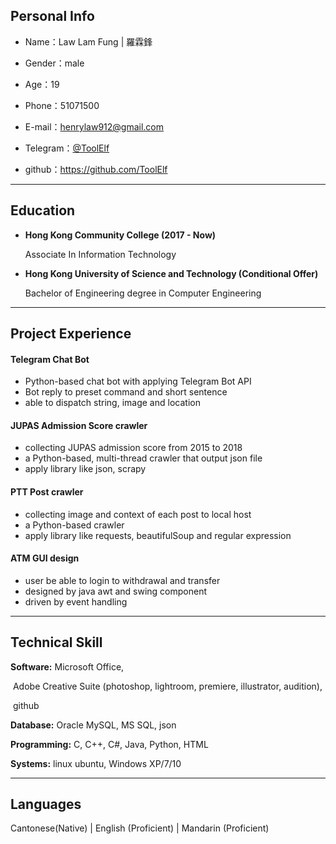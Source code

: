 ## Personal Info

- Name：Law Lam Fung | 羅霖鋒

- Gender：male
- Age：19

- Phone：51071500

- E-mail：henrylaw912@gmail.com
- Telegram：[@ToolElf](https://telegram.me/ToolElf)

- github：https://github.com/ToolElf

---

## Education

- **Hong Kong Community College (2017 - Now)**

  Associate In Information Technology

- **Hong Kong University of Science and Technology (Conditional Offer)**

  Bachelor of Engineering degree in Computer Engineering

---

## Project Experience

#### Telegram Chat Bot

- Python-based chat bot with applying Telegram Bot API
- Bot reply to preset command and short sentence
-  able to dispatch string, image and location

#### JUPAS Admission Score crawler

- collecting JUPAS admission score from 2015 to 2018
-  a Python-based, multi-thread crawler that output json file
- apply library like json, scrapy

#### PTT Post crawler

- collecting image and context of each post to local host
- a Python-based crawler
- apply library like requests, beautifulSoup and regular expression

#### ATM GUI design

- user be able to login to withdrawal and transfer
- designed by java awt and swing component
- driven by event handling

---

## Technical Skill

**Software:**	Microsoft Office, 

​			Adobe Creative Suite (photoshop, lightroom, premiere, illustrator, audition),

​			github

**Database:** 	Oracle MySQL, MS SQL, json

**Programming:** 	C, C++, C#, Java, Python, HTML

**Systems:** 	linux ubuntu, Windows XP/7/10

---

## Languages

Cantonese(Native)  |  English (Proficient)  |  Mandarin (Proficient)
